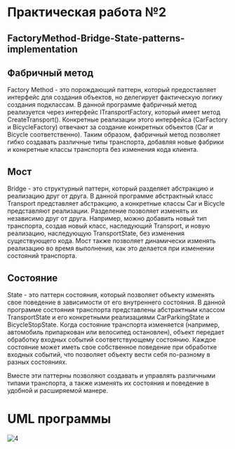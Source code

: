 # Практическая работа №2
## FactoryMethod-Bridge-State-patterns-implementation
## Фабричный метод
   Factory Method - это порождающий паттерн, который предоставляет интерфейс для создания объектов, но делегирует фактическую логику создания подклассам. В данной программе фабричный метод реализуется через интерфейс ITransportFactory, который имеет метод CreateTransport(). Конкретные реализации этого интерфейса (CarFactory и BicycleFactory) отвечают за создание конкретных объектов (Car и Bicycle соответственно). Таким образом, фабричный метод позволяет гибко создавать различные типы транспорта, добавляя новые фабрики и конкретные классы транспорта без изменения кода клиента.

## Мост
   Bridge - это структурный паттерн, который разделяет абстракцию и реализацию друг от друга. В данной программе абстрактный класс Transport представляет абстракцию, а конкретные классы Car и Bicycle представляют реализации. Разделение позволяет изменять их независимо друг от друга. Например, можно добавить новый тип транспорта, создав новый класс, наследующий Transport, и новую реализацию, наследующую TransportState, без изменения существующего кода. Мост также позволяет динамически изменять реализацию во время выполнения, как это делается при изменении состояний транспорта.

## Состояние
   State - это паттерн состояния, который позволяет объекту изменять свое поведение в зависимости от его внутреннего состояния. В данной программе состояния транспорта представлены абстрактным классом TransportState и его конкретными реализациями CarParkingState и BicycleStopState. Когда состояние транспорта изменяется (например, автомобиль припаркован или велосипед остановлен), объект передает обработку входных событий соответствующему состоянию. Каждое состояние может иметь свое собственное поведение при обработке входных событий, что позволяет объекту вести себя по-разному в разных состояниях.

Вместе эти паттерны позволяют создавать и управлять различными типами транспорта, а также изменять их состояния и поведение в удобной и расширяемой манере.
# UML программы





![4](https://github.com/UmbraNeko/FactoryMethod-Bridge-State-patterns-implementation/assets/104635652/dfa04538-1299-4635-a5ec-298b10ef0123)
